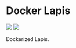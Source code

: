 # Docker Lapis

[![](https://img.shields.io/docker/stars/mileschou/lapis.svg)](https://hub.docker.com/r/mileschou/lapis/)
[![](https://img.shields.io/docker/pulls/mileschou/lapis.svg)](https://hub.docker.com/r/mileschou/lapis/)

Dockerized Lapis.
